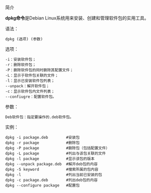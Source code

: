 简介

**dpkg命令**是Debian Linux系统用来安装、创建和管理软件包的实用工具。

语法：

```
dpkg (选项) (参数)
```

选项：

```
-i：安装软件包；
-r：删除软件包；
-P：删除软件包的同时删除其配置文件；
-L：显示于软件包关联的文件；
-l：显示已安装软件包列表；
--unpack：解开软件包；
-c：显示软件包内文件列表；
--confiugre：配置软件包。
```

参数：

```
Deb软件包：指定要操作的.deb软件包。
```

实例：

```
dpkg -i package.deb        #安装包
dpkg -r package            #删除包
dpkg -P package            #删除包（包括配置文件）
dpkg -L package            #列出与该包关联的文件
dpkg -l package            #显示该包的版本
dpkg --unpack package.deb  #解开deb包的内容
dpkg -S keyword            #搜索所属的包内容
dpkg -l                    #列出当前已安装的包
dpkg -c package.deb        #列出deb包的内容
dpkg --configure package   #配置包
```

 